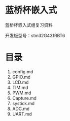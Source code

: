 # 蓝桥杯嵌入式
蓝桥杯嵌入式组复习资料

开发板型号：stm32G431RBT6

# 目录
1. config.md
2. GPIO.md
3. LCD.md
4. TIM.md
5. PWM.md
6. Capture.md
7. systick.md
8. ADC.md
9. UART.md
